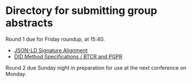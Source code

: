 # Directory for submitting group abstracts

Round 1 due for Friday roundup, at 15:40.

- [JSON-LD Signature Alignment](SignatureAlignmentAbstract.md)
- [DID Method Specifications / BTCR and PGPR](work-abstract-did-methods-btcr-pgpr.md)

Round 2 due Sunday night in preparation for use at the next conference on Monday.
